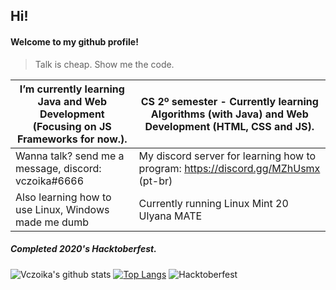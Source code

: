 ## Hi!  
#### Welcome to my github profile! 

> Talk is cheap. Show me the code.

I’m currently learning Java and Web Development (Focusing on JS Frameworks for now.). | CS 2º semester - Currently learning Algorithms (with Java) and Web Development (HTML, CSS and JS).
-- | --
Wanna talk? send me a message, discord: vczoika#6666 | My discord server for learning how to program: https://discord.gg/MZhUsmx (pt-br)
Also learning how to use Linux, Windows made me dumb | Currently running Linux Mint 20 Ulyana MATE 

##### Completed 2020's Hacktoberfest.  
  
  
![Vczoika's github stats](https://github-readme-stats.vercel.app/api?username=vczoika&show_icons=false)
[![Top Langs](https://github-readme-stats.vercel.app/api/top-langs/?username=vczoika&layout=compact)](https://github.com/vczoika/github-readme-stats)
![Hacktoberfest](https://cdn.discordapp.com/attachments/594033079123705866/767579090055462922/unknown.png)



